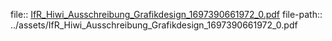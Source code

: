 file:: [IfR_Hiwi_Ausschreibung_Grafikdesign_1697390661972_0.pdf](../assets/IfR_Hiwi_Ausschreibung_Grafikdesign_1697390661972_0.pdf)
file-path:: ../assets/IfR_Hiwi_Ausschreibung_Grafikdesign_1697390661972_0.pdf
